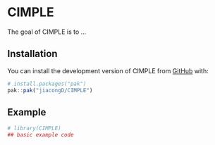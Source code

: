 
<!-- README.md is generated from README.Rmd. Please edit that file -->

# CIMPLE

<!-- badges: start -->
<!-- badges: end -->

The goal of CIMPLE is to …

## Installation

You can install the development version of CIMPLE from
[GitHub](https://github.com/) with:

``` r
# install.packages("pak")
pak::pak("jiacongD/CIMPLE")
```

## Example

``` r
# library(CIMPLE)
## basic example code
```
